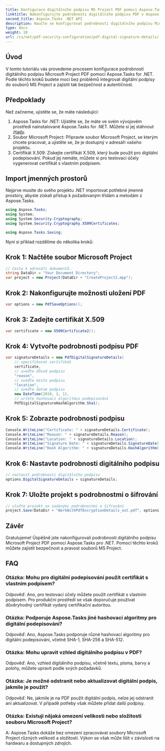 ```yaml
---
title: Konfigurace digitálního podpisu MS Project PDF pomocí Aspose.Tasks
linktitle: Nakonfigurujte podrobnosti digitálního podpisu PDF v Aspose.Tasks
second_title: Aspose.Tasks .NET API
description: Naučte se konfigurovat podrobnosti digitálního podpisu Microsoft Project PDF pomocí Aspose.Tasks for .NET. Zajistěte bezpečnost a autenticitu souborů projektu.
type: docs
weight: 10
url: /cs/net/pdf-security-configuration/pdf-digital-signature-details/
---
```

## Úvod
V tomto tutoriálu vás provedeme procesem konfigurace podrobností digitálního podpisu Microsoft Project PDF pomocí Aspose.Tasks for .NET. Podle těchto kroků budete moci bez problémů integrovat digitální podpisy do souborů MS Project a zajistit tak bezpečnost a autentičnost.
## Předpoklady
Než začneme, ujistěte se, že máte následující:
1.  Aspose.Tasks for .NET: Ujistěte se, že máte ve svém vývojovém prostředí nainstalované Aspose.Tasks for .NET. Můžete si jej stáhnout z[tady](https://releases.aspose.com/tasks/net/).
2. Soubor Microsoft Project: Připravte soubor Microsoft Project, se kterým chcete pracovat, a ujistěte se, že je dostupný v adresáři vašeho projektu.
3. Certifikát X.509: Získejte certifikát X.509, který bude použit pro digitální podepisování. Pokud jej nemáte, můžete si pro testovací účely vygenerovat certifikát s vlastním podpisem.
## Import jmenných prostorů
Nejprve musíte do svého projektu .NET importovat potřebné jmenné prostory, abyste získali přístup k požadovaným třídám a metodám z Aspose.Tasks.
```csharp
using Aspose.Tasks;
using System;
using System.Security.Cryptography;
using System.Security.Cryptography.X509Certificates;

using Aspose.Tasks.Saving;
```
Nyní si příklad rozdělíme do několika kroků:
## Krok 1: Načtěte soubor Microsoft Project
```csharp
// Cesta k adresáři dokumentů.
string DataDir = "Your Document Directory";
var project = new Project(DataDir + "CreateProject2.mpp");
```
## Krok 2: Nakonfigurujte možnosti uložení PDF
```csharp
var options = new PdfSaveOptions();
```
## Krok 3: Zadejte certifikát X.509
```csharp
var certificate = new X509Certificate2();
```
## Krok 4: Vytvořte podrobnosti podpisu PDF
```csharp
var signatureDetails = new PdfDigitalSignatureDetails(
    // specifikovat certifikát
    certificate,
    // uveďte důvod podpisu
    "reason",
    // uveďte místo podpisu
    "location",
    // uveďte datum podpisu
    new DateTime(2019, 1, 1),
    // určete hashovací algoritmus podepisování
    PdfDigitalSignatureHashAlgorithm.Sha1);
```
## Krok 5: Zobrazte podrobnosti podpisu
```csharp
Console.WriteLine("Certificate: " + signatureDetails.Certificate);
Console.WriteLine("Reason: " + signatureDetails.Reason);
Console.WriteLine("Location: " + signatureDetails.Location);
Console.WriteLine("Signature Date: " + signatureDetails.SignatureDate);
Console.WriteLine("Hash Algorithm: " + signatureDetails.HashAlgorithm);
```
## Krok 6: Nastavte podrobnosti digitálního podpisu
```csharp
// nastavit podrobnosti digitálního podpisu
options.DigitalSignatureDetails = signatureDetails;
```
## Krok 7: Uložte projekt s podrobnostmi o šifrování
```csharp
// uložte projekt se zadanými podrobnostmi o šifrování
project.Save(DataDir + "WorkWithPdfEncryptionDetails_out.pdf", options);
```
## Závěr
Gratulujeme! Úspěšně jste nakonfigurovali podrobnosti digitálního podpisu Microsoft Project PDF pomocí Aspose.Tasks pro .NET. Pomocí těchto kroků můžete zajistit bezpečnost a pravost souborů MS Project.
## FAQ
### Otázka: Mohu pro digitální podepisování použít certifikát s vlastním podpisem?
Odpověď: Ano, pro testovací účely můžete použít certifikát s vlastním podpisem. Pro produkční prostředí se však doporučuje používat důvěryhodný certifikát vydaný certifikační autoritou.
### Otázka: Podporuje Aspose.Tasks jiné hashovací algoritmy pro digitální podepisování?
Odpověď: Ano, Aspose.Tasks podporuje různé hashovací algoritmy pro digitální podepisování, včetně SHA-1, SHA-256 a SHA-512.
### Otázka: Mohu upravit vzhled digitálního podpisu v PDF?
Odpověď: Ano, vzhled digitálního podpisu, včetně textu, písma, barvy a polohy, můžete upravit podle svých požadavků.
### Otázka: Je možné odstranit nebo aktualizovat digitální podpis, jakmile je použit?
Odpověď: Ne, jakmile je na PDF použit digitální podpis, nelze jej odstranit ani aktualizovat. V případě potřeby však můžete přidat další podpisy.
### Otázka: Existují nějaká omezení velikosti nebo složitosti souboru Microsoft Project?
A: Aspose.Tasks dokáže bez omezení zpracovávat soubory Microsoft Project různých velikostí a složitostí. Výkon se však může lišit v závislosti na hardwaru a dostupných zdrojích.